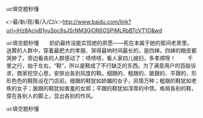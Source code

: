 uc填空题秒懂

👉最/新/观/看/入/口/👉http://www.baidu.com/link?url=jHz8AcivB1yuSpc8sJSrNM3GjOR6OSPiMLRbBTcVT1O&wd

uc填空题秒懂　　奶奶最终没能实现她的夙愿——死在本属于她的那间老房里。　　送葬的人群中，穿着最肥大的孝服、哭得最响时间最长的，是四婶。四婶的眼皮都哭肿了。旁边看丧的人群感动了：啧啧啧，看人家四儿媳妇，多孝顺呀！
　　千里之行，始于左右，“鞋”，所以是鞋成了不行缺乏的东西。为了满意用户的百般诉求，商家挖空心思，安排出各别风度的鞋。细跟的、粗跟的、跛跟的、平跟的，形形色色的鞋陈设在门店前。细跟的鞋犹如娇媚的女子，风情万种；粗跟的鞋犹如老练的女子；跛跟的鞋犹如害羞的女郎；平跟的鞋犹如淳厚的中馈。格局各别的鞋，穿在各别人的脚上，显出各别的作风。


uc填空题秒懂
